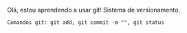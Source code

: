 Olá, estou aprendendo a usar git! Sistema de versionamento.

    Comandos git: git add, git commit -m "", git status